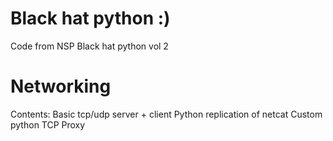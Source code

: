 # Black hat python :)
Code from NSP Black hat python vol 2
# Networking
Contents:
Basic tcp/udp server + client
Python replication of netcat 
Custom python TCP Proxy
